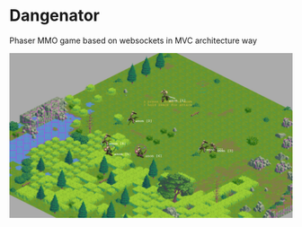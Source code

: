 # Dangenator

Phaser MMO game based on websockets in MVC architecture way

![Phaser MMO game based on websockets in MVC architecture way](Dangenator.jpg)
